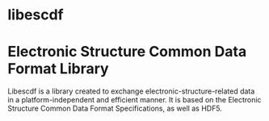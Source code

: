 # libescdf
Electronic Structure Common Data Format Library
===============================================

Libescdf is a library created to exchange electronic-structure-related data in
a platform-independent and efficient manner. It is based on the Electronic
Structure Common Data Format Specifications, as well as HDF5.


